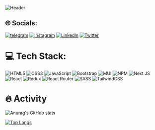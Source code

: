 ![Header](./your-header-image-name.png)
## 🌐 Socials:
[![telegram](https://img.shields.io/badge/Telegram-2CA5E0?logo=telegram&logoColor=white)](https://t.me/https_ali_tajik) [![Instagram](https://img.shields.io/badge/Instagram-%23E4405F.svg?logo=Instagram&logoColor=white)](https://instagram.com/https://instagram.com/__ali_tajik?igshid=MzNlNGNkZWQ4Mg==) [![LinkedIn](https://img.shields.io/badge/LinkedIn-%230077B5.svg?logo=linkedin&logoColor=white)](https://linkedin.com/in/https://www.linkedin.com/in/ali-tajik-a28778243)  [![Twitter](https://img.shields.io/badge/Twitter-%231DA1F2.svg?logo=Twitter&logoColor=white)](https://twitter.com/https://twitter.com/alit_2564?t=bHPK1XWrhMEMdTck_xBc8A&s=09) 

# 💻 Tech Stack:
![HTML5](https://img.shields.io/badge/html5-%23E34F26.svg?style=for-the-badge&logo=html5&logoColor=white) ![CSS3](https://img.shields.io/badge/css3-%231572B6.svg?style=for-the-badge&logo=css3&logoColor=white) ![JavaScript](https://img.shields.io/badge/javascript-%23323330.svg?style=for-the-badge&logo=javascript&logoColor=%23F7DF1E) ![Bootstrap](https://img.shields.io/badge/bootstrap-%23563D7C.svg?style=for-the-badge&logo=bootstrap&logoColor=white) ![MUI](https://img.shields.io/badge/MUI-%230081CB.svg?style=for-the-badge&logo=material-ui&logoColor=white) ![NPM](https://img.shields.io/badge/NPM-%23000000.svg?style=for-the-badge&logo=npm&logoColor=white) ![Next JS](https://img.shields.io/badge/Next-black?style=for-the-badge&logo=next.js&logoColor=white) ![React](https://img.shields.io/badge/react-%2320232a.svg?style=for-the-badge&logo=react&logoColor=%2361DAFB) ![Redux](https://img.shields.io/badge/redux-%23593d88.svg?style=for-the-badge&logo=redux&logoColor=white) ![React Router](https://img.shields.io/badge/React_Router-CA4245?style=for-the-badge&logo=react-router&logoColor=white) ![SASS](https://img.shields.io/badge/SASS-hotpink.svg?style=for-the-badge&logo=SASS&logoColor=white) ![TailwindCSS](https://img.shields.io/badge/tailwindcss-%2338B2AC.svg?style=for-the-badge&logo=tailwind-css&logoColor=white)
# :fire: Activity
![Anurag's GitHub stats](https://github-readme-stats.vercel.app/api?username=Ali-Tajik-2564&show_icons=true&theme=onedark)

[![Top Langs](https://github-readme-stats.vercel.app/api/top-langs/?username=Ali-Tajik-2564&layout=donut)](https://github.com/anuraghazra/github-readme-stats)
